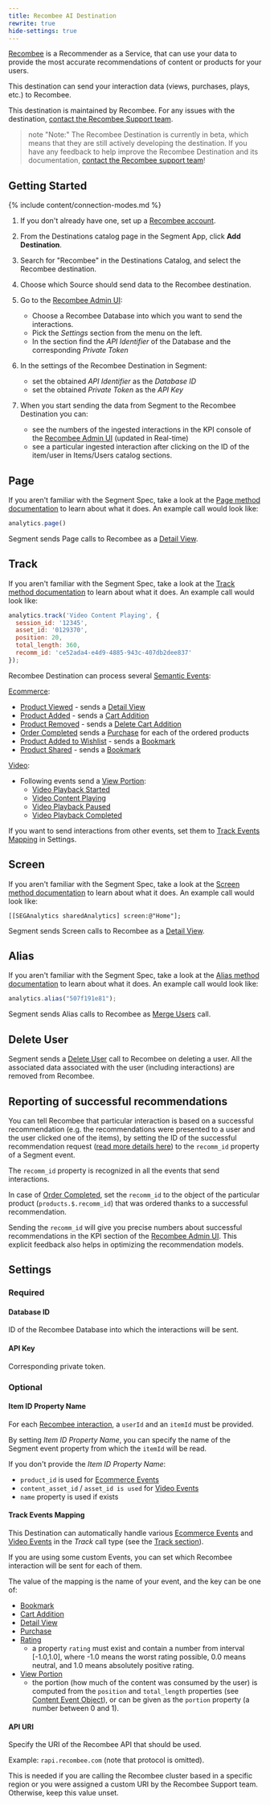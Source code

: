 ```yaml
---
title: Recombee AI Destination
rewrite: true
hide-settings: true
---
```


[Recombee](https://recombee.com/?utm_source=segmentio&utm_medium=docs&utm_campaign=partners) is a Recommender as a Service, that can use your data to provide the most accurate recommendations of content or products for your users.

This destination can send your interaction data (views, purchases, plays, etc.) to Recombee.

This destination is maintained by Recombee. For any issues with the destination, [contact the Recombee Support team](mailto:support@recombee.com).

> note "Note:"
> The Recombee Destination is currently in beta, which means that they are still actively developing the destination. If you have any feedback to help improve the Recombee Destination and its documentation, [contact the Recombee support team](mailto:support@recombee.com)!


## Getting Started

{% include content/connection-modes.md %} 

1. If you don't already have one, set up a [Recombee account](https://recombee.com/?utm_source=segmentio&utm_medium=docs&utm_campaign=partners).

1. From the Destinations catalog page in the Segment App, click **Add Destination**.
2. Search for "Recombee" in the Destinations Catalog, and select the Recombee destination.
3. Choose which Source should send data to the Recombee destination.
4. Go to the [Recombee Admin UI](https://admin.recombee.com):
   - Choose a Recombee Database into which you want to send the interactions.
   - Pick the *Settings* section from the menu on the left.
   - In the section find the *API Identifier* of the Database and the corresponding *Private Token*
5. In the settings of the Recombee Destination in Segment:
    - set the obtained *API Identifier* as the *Database ID*
    - set the obtained *Private Token* as the *API Key*
6. When you start sending the data from Segment to the Recombee Destination you can:
   - see the numbers of the ingested interactions in the KPI console of the [Recombee Admin UI](https://admin.recombee.com) (updated in Real-time)
   - see a particular ingested interaction after clicking on the ID of the item/user in Items/Users catalog sections.


## Page

If you aren't familiar with the Segment Spec, take a look at the [Page method documentation](https://segment.com/docs/connections/spec/page/) to learn about what it does. An example call would look like:

```js
analytics.page()
```

Segment sends Page calls to Recombee as a [Detail View](https://docs.recombee.com/api.html#add-detail-view). 


## Track

If you aren't familiar with the Segment Spec, take a look at the [Track method documentation](https://segment.com/docs/connections/spec/track/) to learn about what it does. An example call would look like:

```js
analytics.track('Video Content Playing', {
  session_id: '12345',
  asset_id: '0129370',
  position: 20,
  total_length: 360,
  recomm_id: 'ce52ada4-e4d9-4885-943c-407db2dee837'
});
```

Recombee Destination can process several [Semantic Events](https://segment.com/docs/connections/spec/semantic/):

[Ecommerce](https://segment.com/docs/connections/spec/ecommerce/v2/):
 - [Product Viewed](https://segment.com/docs/connections/spec/ecommerce/v2/#product-viewed) - sends a [Detail View](https://docs.recombee.com/api.html#add-detail-view)
 - [Product Added](https://segment.com/docs/connections/spec/ecommerce/v2/#product-added) - sends a [Cart Addition](https://docs.recombee.com/api.html#add-cart-addition)
 - [Product Removed](https://segment.com/docs/connections/spec/ecommerce/v2/#product-removed) - sends a [Delete Cart Addition](https://docs.recombee.com/api.html#delete-cart-addition)
 - [Order Completed](https://segment.com/docs/connections/spec/ecommerce/v2/#order-completed) sends a [Purchase](https://docs.recombee.com/api.html#add-purchase) for each of the ordered products
- [Product Added to Wishlist](https://segment.com/docs/connections/spec/ecommerce/v2/#product-added) - sends a [Bookmark](https://docs.recombee.com/api.html#add-bookmark)
- [Product Shared](https://segment.com/docs/connections/spec/ecommerce/v2/#product-added) - sends a [Bookmark](https://docs.recombee.com/api.html#add-bookmark)

[Video](https://segment.com/docs/connections/spec/video/):
- Following events send a [View Portion](https://docs.recombee.com/api.html#set-view-portion):
    - [Video Playback Started](https://segment.com/docs/connections/spec/video/#video-playback-started)
    - [Video Content Playing](https://segment.com/docs/connections/spec/video/#video-content-playing)
    - [Video Playback Paused](https://segment.com/docs/connections/spec/video/#video-playback-paused)
    - [Video Playback Completed](https://segment.com/docs/connections/spec/video/#video-playback-completed)

If you want to send interactions from other events, set them to [Track Events Mapping](#Track-Events-Mapping) in Settings.

## Screen

If you aren't familiar with the Segment Spec, take a look at the [Screen method documentation](https://segment.com/docs/connections/spec/screen/) to learn about what it does. An example call would look like:

```obj-c
[[SEGAnalytics sharedAnalytics] screen:@"Home"];
```

Segment sends Screen calls to Recombee as a [Detail View](https://docs.recombee.com/api.html#add-detail-view). 


## Alias

If you aren't familiar with the Segment Spec, take a look at the [Alias method documentation](https://segment.com/docs/connections/spec/alias/) to learn about what it does. An example call would look like:

```js
analytics.alias("507f191e81");
```

Segment sends Alias calls to Recombee as [Merge Users](https://docs.recombee.com/api.html#merge-users) call.

## Delete User

Segment sends a [Delete User](https://docs.recombee.com/api.html#delete-user) call to Recombee on deleting a user.
All the associated data associated with the user (including interactions) are removed from Recombee.

## Reporting of successful recommendations
You can tell Recombee that particular interaction is based on a successful recommendation (e.g. the recommendations were presented to a user and the user clicked one of the items), by setting the ID of the successful recommendation request ([read more details here](https://docs.recombee.com/admin_ui.html#reported-metrics)) to the `recomm_id` property of a Segment event.


The `recomm_id` property is recognized in all the events that send interactions.

In case of [Order Completed](https://segment.com/docs/connections/spec/ecommerce/v2/#order-completed), set the `recomm_id` to the object of the particular product (`products.$.recomm_id`) that was ordered thanks to a successful recommendation.

Sending the `recomm_id` will give you precise numbers about successful recommendations in the KPI section of the [Recombee Admin UI](https://admin.recombee.com). This explicit feedback also helps in optimizing the recommendation models.

## Settings

### Required 

#### Database ID

ID of the Recombee Database into which the interactions will be sent.

#### API Key

Corresponding private token.

### Optional

#### Item ID Property Name

For each [Recombee interaction](https://docs.recombee.com/api.html#user-item-interactions), a `userId` and an `itemId` must be provided.

By setting *Item ID Property Name*, you can specify the name of the Segment event property from which the `itemId` will be read.

If you don't provide the *Item ID Property Name*:
- `product_id` is used for [Ecommerce Events](https://segment.com/docs/connections/spec/ecommerce/v2/)
- `content_asset_id` / `asset_id is used` for [Video Events](https://segment.com/docs/connections/spec/video/)
- `name` property is used if exists


#### Track Events Mapping

This Destination can automatically handle various [Ecommerce Events](https://segment.com/docs/connections/spec/ecommerce/v2/) and [Video Events](https://segment.com/docs/connections/spec/video/) in the *Track* call type (see the [Track section](#Track)).

If you are using some custom Events, you can set which Recombee interaction will be sent for each of them.

The value of the mapping is the name of your event, and the key can be one of:

- [Bookmark](https://docs.recombee.com/api.html#add-bookmark)
- [Cart Addition](https://docs.recombee.com/api.html#add-cart-addition)
- [Detail View](https://docs.recombee.com/api.html#add-detail-view)
- [Purchase](https://docs.recombee.com/api.html#add-purchase)
- [Rating](https://docs.recombee.com/api.html#ratings)
  - a property `rating` must exist and contain a number from interval [-1.0,1.0], where -1.0 means the worst rating possible, 0.0 means neutral, and 1.0 means absolutely positive rating.
- [View Portion](https://docs.recombee.com/api.html#set-view-portion)
  - the portion (how much of the content was consumed by the user) is computed from the `position` and `total_length` properties (see [Content Event Object](https://segment.com/docs/connections/spec/video/#content-event-object)), or can be given as the `portion` property (a number between 0 and 1).


#### API URI

Specify the URI of the Recombee API that should be used.

Example: `rapi.recombee.com`
(note that protocol is omitted).

This is needed if you are calling the Recombee cluster based in a specific region or you were assigned a custom URI by the Recombee Support team.
Otherwise, keep this value unset.
